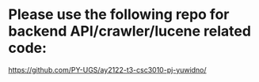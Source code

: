 # Please use the following repo for backend API/crawler/lucene related code:
https://github.com/PY-UGS/ay2122-t3-csc3010-pj-yuwidno/
